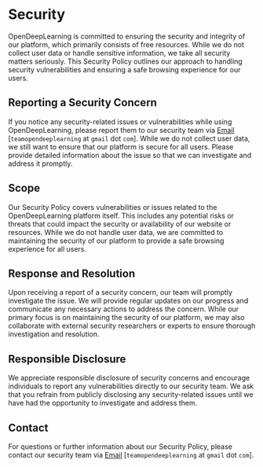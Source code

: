 # Security  

OpenDeepLearning is committed to ensuring the security and integrity of our platform, which primarily consists of free resources. While we do not collect user data or handle sensitive information, we take all security matters seriously. This Security Policy outlines our approach to handling security vulnerabilities and ensuring a safe browsing experience for our users.

## Reporting a Security Concern

If you notice any security-related issues or vulnerabilities while using OpenDeepLearning, please report them to our security team via [Email](mailto:teamopendeeplearning@gmail.com) [`teamopendeeplearning` at `gmail` dot `com`]. While we do not collect user data, we still want to ensure that our platform is secure for all users. Please provide detailed information about the issue so that we can investigate and address it promptly.

## Scope

Our Security Policy covers vulnerabilities or issues related to the OpenDeepLearning platform itself. This includes any potential risks or threats that could impact the security or availability of our website or resources. While we do not handle user data, we are committed to maintaining the security of our platform to provide a safe browsing experience for all users.

## Response and Resolution

Upon receiving a report of a security concern, our team will promptly investigate the issue. We will provide regular updates on our progress and communicate any necessary actions to address the concern. While our primary focus is on maintaining the security of our platform, we may also collaborate with external security researchers or experts to ensure thorough investigation and resolution.

## Responsible Disclosure

We appreciate responsible disclosure of security concerns and encourage individuals to report any vulnerabilities directly to our security team. We ask that you refrain from publicly disclosing any security-related issues until we have had the opportunity to investigate and address them.

## Contact

For questions or further information about our Security Policy, please contact our security team via [Email](mailto:teamopendeeplearning@gmail.com) [`teamopendeeplearning` at `gmail` dot `com`].

